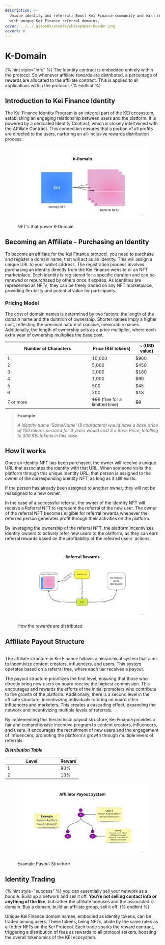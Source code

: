 ```yaml
---
description: >-
  Unique identify and referral: Boost Kei Finance community and earn rewards
  with unique Kei Finance referral domains.
cover: ../../.gitbook/assets/whitepaper-header.png
coverY: 0
---
```


# K-Domain

{% hint style="info" %}
The Identity contract is embedded entirely within the protocol. So whenever affiliate rewards are distributed, a percentage of rewards are allocated to the affiliate contract. This is applied to all applications within the protocol.
{% endhint %}

## **Introduction to Kei Finance Identity**

The Kei Finance Identity Program is an integral part of the KEI ecosystem, establishing an engaging relationship between users and the platform. It is powered by a dedicated Identity Contract, which is closely intertwined with the Affiliate Contract. This connection ensures that a portion of all profits are directed to the users, nurturing an all-inclusive rewards distribution process.

<figure><img src="../../.gitbook/assets/image (7).png" alt=""><figcaption><p>NFT's that power K-Domain</p></figcaption></figure>

## **Becoming an Affiliate - Purchasing an Identity**

To become an affiliate for the Kei Finance protocol, you need to purchase and register a domain name, that will act as an identity. This will assign a unique URL to your wallet address. The registration process involves purchasing an identity directly from the Kei Finance website or an NFT marketplace. Each identity is registered for a specific duration and can be renewed or repurchased by others once it expires. As identities are represented as NFTs, they can be freely traded on any NFT marketplace, providing flexibility and potential value for participants.

### **Pricing Model**

The cost of domain names is determined by two factors: the length of the domain name and the duration of ownership. Shorter names imply a higher cost, reflecting the premium nature of concise, memorable names. Additionally, the length of ownership acts as a price multiplier, where each extra year of ownership multiplies the base cost.

<table><thead><tr><th width="262">Number of Characters</th><th>Price (KEI tokens)</th><th>~ (USD value)</th></tr></thead><tbody><tr><td>1</td><td>10,000</td><td>$900</td></tr><tr><td>2</td><td>5,000</td><td>$450</td></tr><tr><td>3</td><td>2,000</td><td>$180</td></tr><tr><td>4</td><td>1,000</td><td>$90</td></tr><tr><td>5</td><td>500</td><td>$45</td></tr><tr><td>6</td><td>200</td><td>$18</td></tr><tr><td>7 or more</td><td><del>100</del> (free for a limitted time)</td><td><del>$9</del></td></tr></tbody></table>

> **Example**
>
> _A identity name 'SomeName' (8 characters) would have a base price of 100 tokens secured for 3 years would cost 3 x Base Price, totalling to 300 KEI tokens in this case._

## **How it works**

Once an identity NFT has been purchased, the owner will receive a unique URL that associates the identity with that URL. When someone visits the platform through this unique identity URL, that person is assigned to the owner of the corresponding identity NFT, as long as it still exists.

If the person has already been assigned to another owner, they will not be reassigned to a new owner.

In the case of a successful referral, the owner of the identity NFT will receive a Referral NFT to represent the referral of the new user. The owner of the referral NFT becomes eligible for referral rewards whenever the referred person generates profit through their activities on the platform.

By leveraging the ownership of the referral NFT, the platform incentivizes identity owners to actively refer new users to the platform, as they can earn referral rewards based on the profitability of the referred users' actions.

<figure><img src="../../.gitbook/assets/image (4).png" alt=""><figcaption><p>How the rewards are distributed</p></figcaption></figure>

## **Affiliate Payout Structure**

\
The affiliate structure in Kei Finance follows a hierarchical system that aims to incentivize content creators, influencers, and users. This system operates based on a referral tree, where each tier receives a payout.

The payout structure prioritizes the first level, ensuring that those who directly bring new users on board receive the highest commission. This encourages and rewards the efforts of the initial promoters who contribute to the growth of the platform. Additionally, there is a second level in the affiliate structure, incentivizing individuals to bring on board other influencers and marketers. This creates a cascading effect, expanding the network and incentivizing multiple levels of referrals.

By implementing this hierarchical payout structure, Kei Finance provides a fair and comprehensive incentive program to content creators, influencers, and users. It encourages the recruitment of new users and the engagement of influencers, promoting the platform's growth through multiple levels of referrals.

_**Distribution Table**_

<table><thead><tr><th width="159.8571428571429">Level</th><th>Reward</th></tr></thead><tbody><tr><td>1</td><td>90%</td></tr><tr><td>2</td><td>10%</td></tr></tbody></table>

<figure><img src="../../.gitbook/assets/image (36).png" alt=""><figcaption><p>Example Payout Structure</p></figcaption></figure>

## Identity Trading

{% hint style="success" %}
you can essentially sell your network as a bundle. Build up a network and sell it off. **You’re not selling contact info or anything of the like**, but rather the affiliate bonuses and the associated k-domain. Buy a domain, build an affiliate group, sell it off.
{% endhint %}

Unique Kei Finance domain names, embodied as identity tokens, can be traded among users. These tokens, being NFTs, abide by the same rules as all other NFTs on the Kei Protocol. Each trade sparks the reward contract, triggering a distribution of fees as rewards to all protocol stakers, boosting the overall tokenomics of the KEI ecosystem.\
&#x20;
